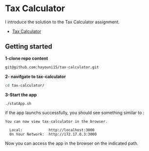 # Tax Calculator

I introduce the solution to the Tax Calculator assignment.

* [Tax Calculator](./api/tax_calculator/INSTRUCTIONS.md)

## Getting started

**1-clone repo content**
```bash
git@github.com:hayouni15/tax-calculator.git
```
**2- navifgate to tax-calculator**

```bash
cd tax-calculator/
```
**3-Start the app**

```bash
./statApp.sh 
```

if the app launchs successfully, you should see something similar to :
```
You can now view tax-calculator in the browser.

  Local:            http://localhost:3000
  On Your Network:  http://172.17.0.3:3000
```
Now you can access the app in the browser on the indicated path.
